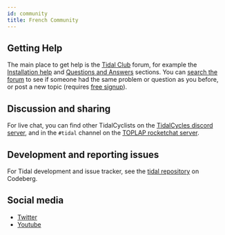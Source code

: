```yaml
---
id: community
title: French Community
---
```


## Getting Help

The main place to get help is the [Tidal Club](https://club.tidalcycles.org/) forum, for example the [Installation help](https://club.tidalcycles.org/c/installation/5) and [Questions and Answers](https://club.tidalcycles.org/c/q-and-a/9) sections. You can [search the forum](https://club.tidalcycles.org/search) to see if someone had the same problem or question as you before, or post a new topic (requires [free signup](https://club.tidalcycles.org/signup)).
## Discussion and sharing

For live chat, you can find other TidalCyclists on the [TidalCycles discord server](https://discord.gg/CqWhZEfNbq), and in the `#tidal` channel on the [TOPLAP rocketchat server](https://chat.toplap.org/channel/tidal).

## Development and reporting issues

For Tidal development and issue tracker, see the [tidal
repository](https://codeberg.org/uzu/tidal) on Codeberg.

## Social media

* [Twitter](https://twitter.com/tidalcycles)
* [Youtube](https://youtube.com/tidalcycles)
